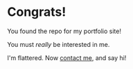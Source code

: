 # Congrats!

You found the repo for my portfolio site!

You must *really* be interested in me.

I'm flattered. Now [contact me](mailto:jlincolndennis@gmail.com), and say hi!
